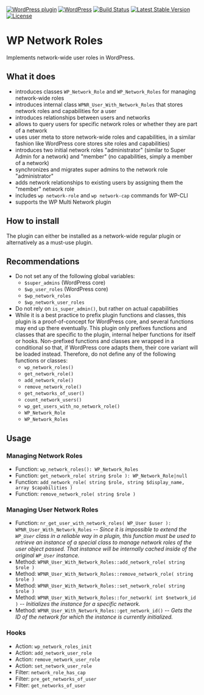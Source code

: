 [![WordPress plugin](https://img.shields.io/wordpress/plugin/v/wp-network-roles.svg?maxAge=2592000)](https://wordpress.org/plugins/wp-network-roles/)
[![WordPress](https://img.shields.io/wordpress/v/wp-network-roles.svg?maxAge=2592000)](https://wordpress.org/plugins/wp-network-roles/)
[![Build Status](https://api.travis-ci.org/felixarntz/wp-network-roles.png?branch=master)](https://travis-ci.org/felixarntz/wp-network-roles)
[![Latest Stable Version](https://poser.pugx.org/felixarntz/wp-network-roles/version)](https://packagist.org/packages/felixarntz/wp-network-roles)
[![License](https://poser.pugx.org/felixarntz/wp-network-roles/license)](https://packagist.org/packages/felixarntz/wp-network-roles)

# WP Network Roles

Implements network-wide user roles in WordPress.

## What it does

* introduces classes `WP_Network_Role` and `WP_Network_Roles` for managing network-wide roles
* introduces internal class `WPNR_User_With_Network_Roles` that stores network roles and capabilities for a user
* introduces relationships between users and networks
* allows to query users for specific network roles or whether they are part of a network
* uses user meta to store network-wide roles and capabilities, in a similar fashion like WordPress core stores site roles and capabilities)
* introduces two initial network roles "administrator" (similar to Super Admin for a network) and "member" (no capabilities, simply a member of a network)
* synchronizes and migrates super admins to the network role "administrator"
* adds network relationships to existing users by assigning them the "member" network role
* includes `wp network-role` and `wp network-cap` commands for WP-CLI
* supports the WP Multi Network plugin

## How to install

The plugin can either be installed as a network-wide regular plugin or alternatively as a must-use plugin.

## Recommendations

* Do not set any of the following global variables:
    * `$super_admins` (WordPress core)
    * `$wp_user_roles` (WordPress core)
    * `$wp_network_roles`
    * `$wp_network_user_roles`
* Do not rely on `is_super_admin()`, but rather on actual capabilities
* While it is a best practice to prefix plugin functions and classes, this plugin is a proof-of-concept for WordPress core, and several functions may end up there eventually. This plugin only prefixes functions and classes that are specific to the plugin, internal helper functions for itself or hooks. Non-prefixed functions and classes are wrapped in a conditional so that, if WordPress core adapts them, their core variant will be loaded instead. Therefore, do not define any of the following functions or classes:
  * `wp_network_roles()`
  * `get_network_role()`
  * `add_network_role()`
  * `remove_network_role()`
  * `get_networks_of_user()`
  * `count_network_users()`
  * `wp_get_users_with_no_network_role()`
  * `WP_Network_Role`
  * `WP_Network_Roles`

## Usage

### Managing Network Roles

* Function: `wp_network_roles(): WP_Network_Roles`
* Function: `get_network_role( string $role ): WP_Network_Role|null`
* Function: `add_network_role( string $role, string $display_name, array $capabilities )`
* Function: `remove_network_role( string $role )`

### Managing User Network Roles

* Function: `nr_get_user_with_network_roles( WP_User $user ): WPNR_User_With_Network_Roles` -- *Since it is impossible to extend the `WP_User` class in a reliable way in a plugin, this function must be used to retrieve an instance of a special class to manage network roles of the user object passed. That instance will be internally cached inside of the original `WP_User` instance.*
* Method: `WPNR_User_With_Network_Roles::add_network_role( string $role )`
* Method: `WPNR_User_With_Network_Roles::remove_network_role( string $role )`
* Method: `WPNR_User_With_Network_Roles::set_network_role( string $role )`
* Method: `WPNR_User_With_Network_Roles::for_network( int $network_id )` -- *Initializes the instance for a specific network.*
* Method: `WPNR_User_With_Network_Roles::get_network_id()` -- *Gets the ID of the network for which the instance is currently initialized.*

### Hooks

* Action: `wp_network_roles_init`
* Action: `add_network_user_role`
* Action: `remove_network_user_role`
* Action: `set_network_user_role`
* Filter: `network_role_has_cap`
* Filter: `pre_get_networks_of_user`
* Filter: `get_networks_of_user`
